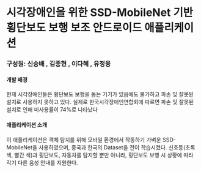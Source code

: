 # 시각장애인을 위한 SSD-MobileNet 기반 횡단보도 보행 보조 안드로이드 애플리케이션
### 구성원: 신승배 , 김종현 , 이다혜 , 유정용


#### 개발 배경
현재 시각장애인들은 횡단보도 보행을 돕는 기기가 있음에도 불가하고 파손 및 잘못된 설치로 사용하지 못하고 있다. 실제로 한국시각장애인연합회에 따르면 파손 및 잘못된 설치로 인해 미사용률이 74%로 나타났다

 
#### 애플리케이션 소개
이 애플리케이션은 객체 탐지를 위해 모바일 환경에서 작동하기 가벼운 SSD-MobileNet을 사용하였으며, 중국과 한국의 Dataset을 전이 학습시켰다.
신호등(초록 색, 빨간 색)과 횡단보도, 자동차를 탐지할 뿐만 아니라, 횡단보도 보행 시 상황에 따라 각기 다른 음성 안내를 지원한다.


